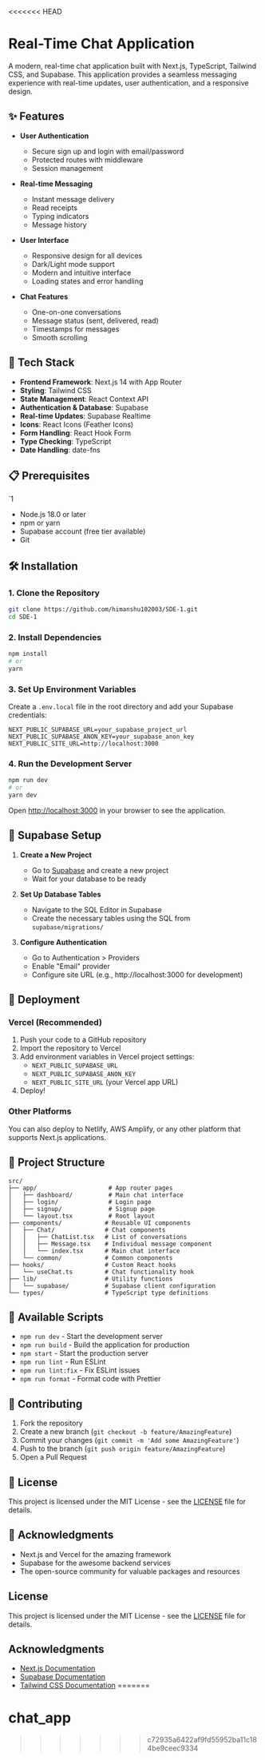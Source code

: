 <<<<<<< HEAD
# Real-Time Chat Application

A modern, real-time chat application built with Next.js, TypeScript, Tailwind CSS, and Supabase. This application provides a seamless messaging experience with real-time updates, user authentication, and a responsive design.

## ✨ Features

- **User Authentication**
  - Secure sign up and login with email/password
  - Protected routes with middleware
  - Session management

- **Real-time Messaging**
  - Instant message delivery
  - Read receipts
  - Typing indicators
  - Message history

- **User Interface**
  - Responsive design for all devices
  - Dark/Light mode support
  - Modern and intuitive interface
  - Loading states and error handling

- **Chat Features**
  - One-on-one conversations
  - Message status (sent, delivered, read)
  - Timestamps for messages
  - Smooth scrolling

## 🚀 Tech Stack

- **Frontend Framework**: Next.js 14 with App Router
- **Styling**: Tailwind CSS
- **State Management**: React Context API
- **Authentication & Database**: Supabase
- **Real-time Updates**: Supabase Realtime
- **Icons**: React Icons (Feather Icons)
- **Form Handling**: React Hook Form
- **Type Checking**: TypeScript
- **Date Handling**: date-fns

## 📋 Prerequisites
`1
- Node.js 18.0 or later
- npm or yarn
- Supabase account (free tier available)
- Git

## 🛠️ Installation

### 1. Clone the Repository

```bash
git clone https://github.com/himanshu102003/SDE-1.git
cd SDE-1
```

### 2. Install Dependencies

```bash
npm install
# or
yarn
```

### 3. Set Up Environment Variables

Create a `.env.local` file in the root directory and add your Supabase credentials:

```env
NEXT_PUBLIC_SUPABASE_URL=your_supabase_project_url
NEXT_PUBLIC_SUPABASE_ANON_KEY=your_supabase_anon_key
NEXT_PUBLIC_SITE_URL=http://localhost:3000
```

### 4. Run the Development Server

```bash
npm run dev
# or
yarn dev
```

Open [http://localhost:3000](http://localhost:3000) in your browser to see the application.

## 🔧 Supabase Setup

1. **Create a New Project**
   - Go to [Supabase](https://supabase.com/) and create a new project
   - Wait for your database to be ready

2. **Set Up Database Tables**
   - Navigate to the SQL Editor in Supabase
   - Create the necessary tables using the SQL from `supabase/migrations/`

3. **Configure Authentication**
   - Go to Authentication > Providers
   - Enable "Email" provider
   - Configure site URL (e.g., http://localhost:3000 for development)

## 🚀 Deployment

### Vercel (Recommended)

1. Push your code to a GitHub repository
2. Import the repository to Vercel
3. Add environment variables in Vercel project settings:
   - `NEXT_PUBLIC_SUPABASE_URL`
   - `NEXT_PUBLIC_SUPABASE_ANON_KEY`
   - `NEXT_PUBLIC_SITE_URL` (your Vercel app URL)
4. Deploy!

### Other Platforms
You can also deploy to Netlify, AWS Amplify, or any other platform that supports Next.js applications.

## 📂 Project Structure

```
src/
├── app/                    # App router pages
│   ├── dashboard/          # Main chat interface
│   ├── login/              # Login page
│   ├── signup/             # Signup page
│   └── layout.tsx          # Root layout
├── components/            # Reusable UI components
│   ├── Chat/              # Chat components
│   │   ├── ChatList.tsx   # List of conversations
│   │   ├── Message.tsx    # Individual message component
│   │   └── index.tsx      # Main chat interface
│   └── common/            # Common components
├── hooks/                 # Custom React hooks
│   └── useChat.ts         # Chat functionality hook
├── lib/                   # Utility functions
│   └── supabase/          # Supabase client configuration
└── types/                 # TypeScript type definitions
```

## 🚀 Available Scripts

- `npm run dev` - Start the development server
- `npm run build` - Build the application for production
- `npm start` - Start the production server
- `npm run lint` - Run ESLint
- `npm run lint:fix` - Fix ESLint issues
- `npm run format` - Format code with Prettier

## 🤝 Contributing

1. Fork the repository
2. Create a new branch (`git checkout -b feature/AmazingFeature`)
3. Commit your changes (`git commit -m 'Add some AmazingFeature'`)
4. Push to the branch (`git push origin feature/AmazingFeature`)
5. Open a Pull Request

## 📝 License

This project is licensed under the MIT License - see the [LICENSE](LICENSE) file for details.

## 🙏 Acknowledgments

- Next.js and Vercel for the amazing framework
- Supabase for the awesome backend services
- The open-source community for valuable packages and resources
## License

This project is licensed under the MIT License - see the [LICENSE](LICENSE) file for details.

## Acknowledgments

- [Next.js Documentation](https://nextjs.org/docs)
- [Supabase Documentation](https://supabase.com/docs)
- [Tailwind CSS Documentation](https://tailwindcss.com/docs)
=======
# chat_app
>>>>>>> c72935a6422af9fd55952ba11c184be9ceec9334
